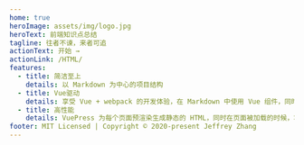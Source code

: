 ```yaml
---
home: true
heroImage: assets/img/logo.jpg
heroText: 前端知识点总结
tagline: 往者不谏，来者可追
actionText: 开始 →
actionLink: /HTML/
features:
  - title: 简洁至上
    details: 以 Markdown 为中心的项目结构
  - title: Vue驱动
    details: 享受 Vue + webpack 的开发体验，在 Markdown 中使用 Vue 组件，同时可以使用 Vue 来开发自定义主题。
  - title: 高性能
    details: VuePress 为每个页面预渲染生成静态的 HTML，同时在页面被加载的时候，将作为 SPA 运行。
footer: MIT Licensed | Copyright © 2020-present Jeffrey Zhang
---
```

